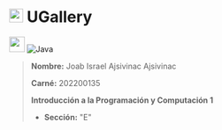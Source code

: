 # <img src="https://www.svgrepo.com/show/135595/photos.svg" width="25px" height="25px"></img> UGallery

<img src="https://github.com/get-icon/geticon/raw/master/icons/java.svg" width="28px" height="28px"></img>
![Java](https://img.shields.io/badge/java-%23ED8B00.svg?style=for-the-badge&logo=java&logoColor=white)

> **Nombre:** Joab Israel Ajsivinac Ajsivinac
>
> **Carné:** 202200135
>
> **Introducción a la Programación y Computación 1**
>
> - **Sección:** "E"
